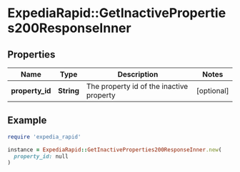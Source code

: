 # ExpediaRapid::GetInactiveProperties200ResponseInner

## Properties

| Name | Type | Description | Notes |
| ---- | ---- | ----------- | ----- |
| **property_id** | **String** | The property id of the inactive property | [optional] |

## Example

```ruby
require 'expedia_rapid'

instance = ExpediaRapid::GetInactiveProperties200ResponseInner.new(
  property_id: null
)
```

